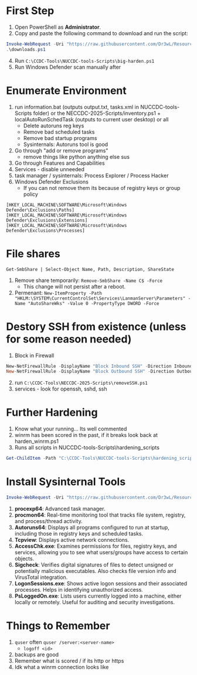 # First Step
1. Open PowerShell as **Administrator**.
2. Copy and paste the following command to download and run the script:
```powershell
Invoke-WebRequest -Uri "https://raw.githubusercontent.com/Dr3wL/Resources/main/downloads.ps1" -OutFile "downloads.ps1"
.\downloads.ps1
```
4. Run ```C:\CCDC-Tools\NUCCDC-tools-Scripts\big-harden.ps1```
5. Run Windows Defender scan manually after


# Enumerate Environment
1. run information.bat (outputs output.txt, tasks.xml in NUCCDC-tools-Scripts folder) or the NECCDC-2025-Scripts/inventory.ps1 + localAutoRunSchedTask (outputs to current user desktop) or all
    - Delete autoruns reg keys
    - Remove bad scheduled tasks
    - Remove bad startup programs
    - Sysinternals: Autoruns tool is good
2. Go through "add or remove programs"
    - remove things like python anything else sus
4. Go through Features and Capabilities
5. Services - disable unneeded
6. task manager / sysinternals: Process Explorer / Process Hacker
7. Windows Defender Exclusions
   - If you can not remove them its because of registry keys or group policy
```plaintext
[HKEY_LOCAL_MACHINE\SOFTWARE\Microsoft\Windows Defender\Exclusions\Paths]
[HKEY_LOCAL_MACHINE\SOFTWARE\Microsoft\Windows Defender\Exclusions\Extensions]
[HKEY_LOCAL_MACHINE\SOFTWARE\Microsoft\Windows Defender\Exclusions\Processes]
```


# File shares
    Get-SmbShare | Select-Object Name, Path, Description, ShareState
1. Remove share temporarily: ```Remove-SmbShare -Name C$ -Force```
    - This change will not persist after a reboot.
2. Permenant: ```New-ItemProperty -Path "HKLM:\SYSTEM\CurrentControlSet\Services\LanmanServer\Parameters" -Name "AutoShareWks" -Value 0 -PropertyType DWORD -Force```

# Destory SSH from existence (unless for some reason needed)
1. Block in Firewall
```powershell
New-NetFirewallRule -DisplayName "Block Inbound SSH" -Direction Inbound -Action Block -Protocol TCP -LocalPort 22
New-NetFirewallRule -DisplayName "Block Outbound SSH" -Direction Outbound -Action Block -Protocol TCP -RemotePort 22
```
2. run ```C:\CCDC-Tools\NECCDC-2025-Scripts\removeSSH.ps1```
3. services - look for openssh, sshd, ssh


# Further Hardening
1. Know what your running... Its well commented
2. winrm has been scored in the past, if it breaks look back at harden_winrm.ps1
3. Runs all scripts in NUCCDC-tools-Scripts\hardening_scripts
```powershell
Get-ChildItem -Path "C:\CCDC-Tools\NUCCDC-tools-Scripts\hardening_scripts" -Filter "*.ps1" | ForEach-Object { & $_.FullName }
```


# Install Sysinternal Tools
```powershell
Invoke-WebRequest -Uri "https://raw.githubusercontent.com/Dr3wL/Resources/main/sysinternals.ps1"
```
1. **procexp64**: Advanced task manager.
2. **procmon64**: Real-time monitoring tool that tracks file system, registry, and process/thread activity.
3. **Autoruns64**: Displays all programs configured to run at startup, including those in registry keys and scheduled tasks.
4. **Tcpview**: Displays active network connections.
5. **AccessChk.exe**: Examines permissions for files, registry keys, and services, allowing you to see what users/groups have access to certain objects.
6. **Sigcheck**: Verifies digital signatures of files to detect unsigned or potentially malicious executables. Also checks file version info and VirusTotal integration.
8. **LogonSessions.exe**: Shows active logon sessions and their associated processes. Helps in identifying unauthorized access.
9. **PsLoggedOn.exe**: Lists users currently logged into a machine, either locally or remotely. Useful for auditing and security investigations.


# Things to Remember
1. ```quser``` often ```quser /server:<server-name>```
    - ```logoff <id>```
2. backups are good
3. Remember what is scored / if its http or https
4. Idk what a winrm connection looks like




